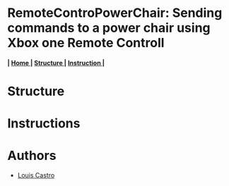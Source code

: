 
# RemoteControPowerChair: Sending commands to a power chair using Xbox one Remote Controll



<h4> 
  | <a href="https://github.com/The-GUY-2024/RemoteControl_PowerChair"> Home </a> |
   <a href="https://github.com/The-GUY-2024/RemoteControl_PowerChair#structure"> Structure </a> 
  | <a href="https://github.com/The-GUY-2024/RemoteControl_PowerChair#instructions"> Instruction </a> |
</h4>


# Structure

# Instructions





# Authors 

- [ Louis Castro](https://github.com/The-GUY-2024) 
